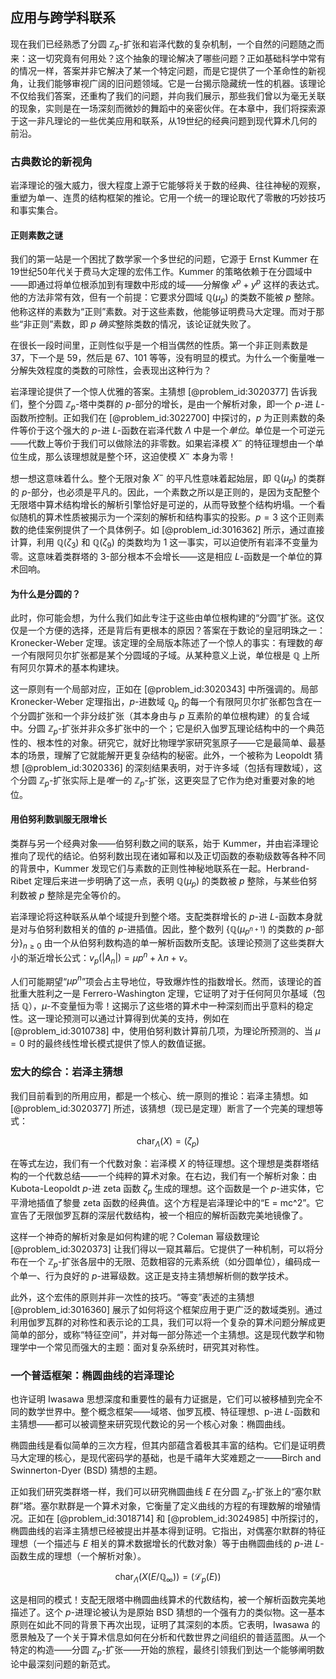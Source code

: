 ## 应用与跨学科联系

现在我们已经熟悉了分圆 $\mathbb{Z}_p$-扩张和岩泽代数的复杂机制，一个自然的问题随之而来：这一切究竟有何用处？这个抽象的理论解决了哪些问题？正如基础科学中常有的情况一样，答案并非它解决了某一个特定问题，而是它提供了一个革命性的新视角，让我们能够审视广阔的旧问题领域。它是一台揭示隐藏统一性的机器。该理论不仅给我们答案，还重构了我们的问题，并向我们展示，那些我们曾以为毫无关联的现象，实则是在一场深刻而微妙的舞蹈中的亲密伙伴。在本章中，我们将探索源于这一非凡理论的一些优美应用和联系，从19世纪的经典问题到现代算术几何的前沿。

### 古典数论的新视角

岩泽理论的强大威力，很大程度上源于它能够将关于数的经典、往往神秘的观察，重塑为单一、连贯的结构框架的推论。它用一个统一的理论取代了零散的巧妙技巧和事实集合。

#### 正则素数之谜

我们的第一站是一个困扰了数学家一个多世纪的问题，它源于 Ernst Kummer 在19世纪50年代关于费马大定理的宏伟工作。Kummer 的策略依赖于在分圆域中——即通过将单位根添加到有理数中形成的域——分解像 $x^p + y^p$ 这样的表达式。他的方法非常有效，但有一个前提：它要求分圆域 $\mathbb{Q}(\mu_p)$ 的类数不能被 $p$ 整除。他称这样的素数为“正则”素数。对于这些素数，他能够证明费马大定理。而对于那些“非正则”素数，即 $p$ *确实*整除类数的情况，该论证就失败了。

在很长一段时间里，正则性似乎是一个相当偶然的性质。第一个非正则素数是 37，下一个是 59，然后是 67、101 等等，没有明显的模式。为什么一个衡量唯一分解失效程度的类数的可除性，会表现出这种行为？

岩泽理论提供了一个惊人优雅的答案。主猜想 [@problem_id:3020377] 告诉我们，整个分圆 $\mathbb{Z}_p$-塔中类群的 $p$-部分的增长，是由一个解析对象，即一个 $p$-进 $L$-函数所控制。正如我们在 [@problem_id:3022700] 中探讨的，$p$ 为正则素数的条件等价于这个强大的 $p$-进 $L$-函数在岩泽代数 $\Lambda$ 中是一个*单位*。单位是一个可逆元——代数上等价于我们可以做除法的非零数。如果岩泽模 $X^-$ 的特征理想由一个单位生成，那么该理想就是整个环，这迫使模 $X^-$ 本身为零！

想一想这意味着什么。整个无限对象 $X^-$ 的平凡性意味着起始层，即 $\mathbb{Q}(\mu_p)$ 的类群的 $p$-部分，也必须是平凡的。因此，一个素数之所以是正则的，是因为支配整个无限塔中算术结构增长的解析引擎恰好是可逆的，从而导致整个结构坍塌。一个看似随机的算术性质被揭示为一个深刻的解析和结构事实的投影。$p=3$ 这个正则素数的绝佳案例提供了一个具体例子。如 [@problem_id:3016362] 所示，通过直接计算，利用 $\mathbb{Q}(\zeta_3)$ 和 $\mathbb{Q}(\zeta_9)$ 的类数均为 1 这一事实，可以迫使所有岩泽不变量为零。这意味着类群塔的 3-部分根本不会增长——这是相应 $L$-函数是一个单位的算术回响。

#### 为什么是分圆的？

此时，你可能会想，为什么我们如此专注于这些由单位根构建的“分圆”扩张。这仅仅是一个方便的选择，还是背后有更根本的原因？答案在于数论的皇冠明珠之一：Kronecker-Weber 定理。该定理的全局版本陈述了一个惊人的事实：有理数的*每一个*有限阿贝尔扩张都是某个分圆域的子域。从某种意义上说，单位根是 $\mathbb{Q}$ 上所有阿贝尔算术的基本构建块。

这一原则有一个局部对应，正如在 [@problem_id:3020343] 中所强调的。局部 Kronecker-Weber 定理指出，$p$-进数域 $\mathbb{Q}_p$ 的每一个有限阿贝尔扩张都包含在一个分圆扩张和一个非分歧扩张（其本身由与 $p$ 互素阶的单位根构建）的复合域中。分圆 $\mathbb{Z}_p$-扩张并非众多扩张中的一个；它是织入伽罗瓦理论结构中的一个典范性的、根本性的对象。研究它，就好比物理学家研究氢原子——它是最简单、最基本的场景，理解了它就能解开更复杂结构的秘密。此外，一个被称为 Leopoldt 猜想 [@problem_id:3020336] 的深刻结果表明，对于许多域（包括有理数域），这个分圆 $\mathbb{Z}_p$-扩张实际上是*唯一*的 $\mathbb{Z}_p$-扩张，这更突显了它作为绝对重要对象的地位。

#### 用伯努利数驯服无限增长

类群与另一个经典对象——伯努利数之间的联系，始于 Kummer，并由岩泽理论推向了现代的结论。伯努利数出现在诸如幂和以及正切函数的泰勒级数等各种不同的背景中，Kummer 发现它们与素数的正则性神秘地联系在一起。Herbrand-Ribet 定理后来进一步明确了这一点，表明 $\mathbb{Q}(\mu_p)$ 的类数被 $p$ 整除，与某些伯努利数被 $p$ 整除是完全等价的。

岩泽理论将这种联系从单个域提升到整个塔。支配类群增长的 $p$-进 $L$-函数本身就是对与伯努利数相关的值的 $p$-进插值。因此，整个数列 $\{ \mathbb{Q}(\mu_{p^{n+1}}) \text{ 的类数的 } p \text{-部分} \}_{n \ge 0}$ 由一个从伯努利数构造的单一解析函数所支配。该理论预测了这些类群大小的渐近增长公式：$v_p(|A_n|) = \mu p^n + \lambda n + \nu$。

人们可能期望“$\mu p^n$”项会占主导地位，导致爆炸性的指数增长。然而，该理论的首批重大胜利之一是 Ferrero-Washington 定理，它证明了对于任何阿贝尔基域（包括 $\mathbb{Q}$），$\mu$-不变量恒为零！这揭示了这些塔的算术中一种深刻而出乎意料的稳定性。这一理论预测可以通过计算得到优美的支持，例如在 [@problem_id:3010738] 中，使用伯努利数计算前几项，为理论所预测的、当 $\mu=0$ 时的最终线性增长模式提供了惊人的数值证据。

### 宏大的综合：岩泽主猜想

我们目前看到的所用应用，都是一个核心、统一原则的推论：岩泽主猜想。如 [@problem_id:3020377] 所述，该猜想（现已是定理）断言了一个完美的理想等式：

$$ \operatorname{char}_{\Lambda}(X) = (\zeta_p) $$

在等式左边，我们有一个代数对象：岩泽模 $X$ 的特征理想。这个理想是类群塔结构的一个代数总结——一个纯粹的算术对象。在右边，我们有一个解析对象：由 Kubota-Leopoldt $p$-进 zeta 函数 $\zeta_p$ 生成的理想。这个函数是一个 $p$-进实体，它平滑地插值了黎曼 zeta 函数的经典值。这个方程是岩泽理论中的“E = mc^2”。它宣告了无限伽罗瓦群的深层代数结构，被一个相应的解析函数完美地镜像了。

这样一个神奇的解析对象是如何构建的呢？Coleman 幂级数理论 [@problem_id:3020373] 让我们得以一窥其幕后。它提供了一种机制，可以将分布在一个 $\mathbb{Z}_p$-扩张各层中的无限、范数相容的元素系统（如分圆单位），编码成一个单一、行为良好的 $p$-进幂级数。这正是支持主猜想解析侧的数学技术。

此外，这个宏伟的原则并非一次性的技巧。“等变”表述的主猜想 [@problem_id:3016360] 展示了如何将这个框架应用于更广泛的数域类别。通过利用伽罗瓦群的对称性和表示论的工具，我们可以将一个复杂的算术问题分解成更简单的部分，或称“特征空间”，并对每一部分陈述一个主猜想。这是现代数学和物理学中一个常见而强大的主题：面对复杂系统时，研究其对称性。

### 一个普适框架：椭圆曲线的岩泽理论

也许证明 Iwasawa 思想深度和重要性的最有力证据是，它们可以被移植到完全不同的数学世界中。整个概念框架——域塔、伽罗瓦模、特征理想、p-进 $L$-函数和主猜想——都可以被调整来研究现代数论的另一个核心对象：椭圆曲线。

椭圆曲线是看似简单的三次方程，但其内部蕴含着极其丰富的结构。它们是证明费马大定理的核心，是现代密码学的基础，也是千禧年大奖难题之一——Birch and Swinnerton-Dyer (BSD) 猜想的主题。

正如我们研究类群塔一样，我们可以研究椭圆曲线 $E$ 在分圆 $\mathbb{Z}_p$-扩张上的“塞尔默群”塔。塞尔默群是一个算术对象，它衡量了定义曲线的方程的有理数解的增殖情况。正如在 [@problem_id:3018714] 和 [@problem_id:3024985] 中所探讨的，椭圆曲线的岩泽主猜想已经被提出并基本得到证明。它指出，对偶塞尔默群的特征理想（一个描述与 $E$ 相关的算术数据增长的代数对象）等于由椭圆曲线的 $p$-进 $L$-函数生成的理想（一个解析对象）。

$$ \operatorname{char}_{\Lambda}(X(E/\mathbb{Q}_{\infty})) = (\mathcal{L}_p(E)) $$

这是相同的模式！支配无限塔中椭圆曲线算术的代数结构，被一个解析函数完美地描述了。这个 $p$-进理论被认为是原始 BSD 猜想的一个强有力的类似物。这一基本原则在如此不同的背景下再次出现，证明了其深刻的本质。它表明，Iwasawa 的愿景触及了一个关于算术信息如何在分析和代数世界之间组织的普适蓝图。从一个特定的构造——分圆 $\mathbb{Z}_p$-扩张——开始的旅程，最终引领我们到达一个能够阐明数论中最深刻问题的新范式。